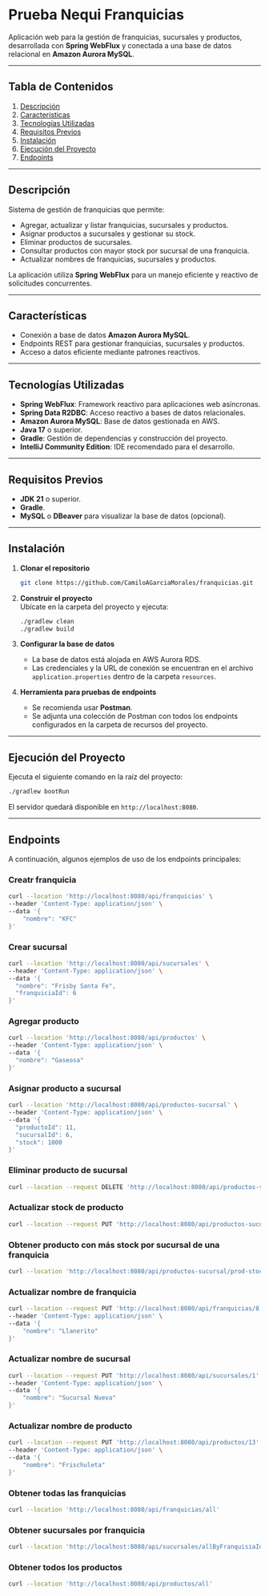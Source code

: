 # Prueba Nequi Franquicias

Aplicación web para la gestión de franquicias, sucursales y productos, desarrollada con **Spring WebFlux** y conectada a una base de datos relacional en **Amazon Aurora MySQL**.

---

## Tabla de Contenidos

1. [Descripción](#descripción)
2. [Características](#características)
3. [Tecnologías Utilizadas](#tecnologías-utilizadas)
4. [Requisitos Previos](#requisitos-previos)
5. [Instalación](#instalación)
6. [Ejecución del Proyecto](#ejecución-del-proyecto)
7. [Endpoints](#endpoints)

---

## Descripción

Sistema de gestión de franquicias que permite:

- Agregar, actualizar y listar franquicias, sucursales y productos.
- Asignar productos a sucursales y gestionar su stock.
- Eliminar productos de sucursales.
- Consultar productos con mayor stock por sucursal de una franquicia.
- Actualizar nombres de franquicias, sucursales y productos.

La aplicación utiliza **Spring WebFlux** para un manejo eficiente y reactivo de solicitudes concurrentes.

---

## Características

- Conexión a base de datos **Amazon Aurora MySQL**.
- Endpoints REST para gestionar franquicias, sucursales y productos.
- Acceso a datos eficiente mediante patrones reactivos.

---

## Tecnologías Utilizadas

- **Spring WebFlux**: Framework reactivo para aplicaciones web asíncronas.
- **Spring Data R2DBC**: Acceso reactivo a bases de datos relacionales.
- **Amazon Aurora MySQL**: Base de datos gestionada en AWS.
- **Java 17** o superior.
- **Gradle**: Gestión de dependencias y construcción del proyecto.
- **IntelliJ Community Edition**: IDE recomendado para el desarrollo.

---

## Requisitos Previos

- **JDK 21** o superior.
- **Gradle**.
- **MySQL** o **DBeaver** para visualizar la base de datos (opcional).

---

## Instalación

1. **Clonar el repositorio**  
   ```bash
   git clone https://github.com/CamiloAGarciaMorales/franquicias.git
   ```

2. **Construir el proyecto**  
   Ubícate en la carpeta del proyecto y ejecuta:
   ```bash
   ./gradlew clean
   ./gradlew build
   ```

3. **Configurar la base de datos**  
   - La base de datos está alojada en AWS Aurora RDS.
   - Las credenciales y la URL de conexión se encuentran en el archivo `application.properties` dentro de la carpeta `resources`.

4. **Herramienta para pruebas de endpoints**  
   - Se recomienda usar **Postman**.
   - Se adjunta una colección de Postman con todos los endpoints configurados en la carpeta de recursos del proyecto.

---

## Ejecución del Proyecto

Ejecuta el siguiente comando en la raíz del proyecto:

```bash
./gradlew bootRun
```

El servidor quedará disponible en `http://localhost:8080`.

---

## Endpoints

A continuación, algunos ejemplos de uso de los endpoints principales:

### Creatr franquicia

```bash
curl --location 'http://localhost:8080/api/franquicias' \
--header 'Content-Type: application/json' \
--data '{
    "nombre": "KFC"
}'
```

### Crear sucursal

```bash
curl --location 'http://localhost:8080/api/sucursales' \
--header 'Content-Type: application/json' \
--data '{
  "nombre": "Frisby Santa Fe",
  "franquiciaId": 6
}'
```

### Agregar producto

```bash
curl --location 'http://localhost:8080/api/productos' \
--header 'Content-Type: application/json' \
--data '{
  "nombre": "Gaseosa"
}'
```

### Asignar producto a sucursal

```bash
curl --location 'http://localhost:8080/api/productos-sucursal' \
--header 'Content-Type: application/json' \
--data '{
  "productoId": 11,
  "sucursalId": 6,
  "stock": 1000
}'
```

### Eliminar producto de sucursal

```bash
curl --location --request DELETE 'http://localhost:8080/api/productos-sucursal?productoId=1&sucursalId=1'
```

### Actualizar stock de producto

```bash
curl --location --request PUT 'http://localhost:8080/api/productos-sucursal/actualizar-stock?productoId=11&sucursalId=10&stock=5000'
```

### Obtener producto con más stock por sucursal de una franquicia

```bash
curl --location 'http://localhost:8080/api/productos-sucursal/prod-stock-mas/6'
```

### Actualizar nombre de franquicia

```bash
curl --location --request PUT 'http://localhost:8080/api/franquicias/8' \
--header 'Content-Type: application/json' \
--data '{
    "nombre": "Llanerito"
}'
```

### Actualizar nombre de sucursal

```bash
curl --location --request PUT 'http://localhost:8080/api/sucursales/1' \
--header 'Content-Type: application/json' \
--data '{
    "nombre": "Sucursal Nueva"
}'
```

### Actualizar nombre de producto

```bash
curl --location --request PUT 'http://localhost:8080/api/productos/13' \
--header 'Content-Type: application/json' \
--data '{
    "nombre": "Frischuleta"
}'
```

### Obtener todas las franquicias

```bash
curl --location 'http://localhost:8080/api/franquicias/all'
```

### Obtener sucursales por franquicia

```bash
curl --location 'http://localhost:8080/api/sucursales/allByFranquisiaId/6'
```

### Obtener todos los productos

```bash
curl --location 'http://localhost:8080/api/productos/all'
```
